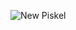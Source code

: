 ![New Piskel](https://github.com/ottohellwig/ottohellwig/assets/105997582/0ae1ec02-0a7b-42e2-9717-30ed5fac26c7)
